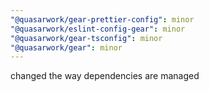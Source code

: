 ```yaml
---
"@quasarwork/gear-prettier-config": minor
"@quasarwork/eslint-config-gear": minor
"@quasarwork/gear-tsconfig": minor
"@quasarwork/gear": minor
---
```


changed the way dependencies are managed
